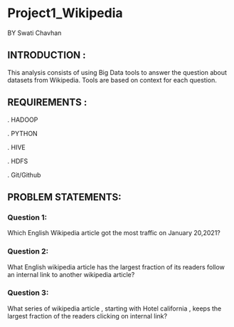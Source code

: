 # Project1_Wikipedia

BY Swati Chavhan


## INTRODUCTION :

This analysis consists of using Big Data tools to answer the question about datasets from Wikipedia.
Tools are based on context for each question.



## REQUIREMENTS :

. HADOOP  

. PYTHON

. HIVE

. HDFS

. Git/Github


## PROBLEM STATEMENTS:
 
 ### Question 1:
  Which English Wikipedia article got the most traffic on January 20,2021?
  
  
 ### Question 2:
  What English wikipedia article has the largest fraction of its readers follow an internal link to another wikipedia article?
  
 
 ### Question 3:
  What series of wikipedia article , starting with Hotel california , keeps the largest fraction of the readers clicking on internal link?


